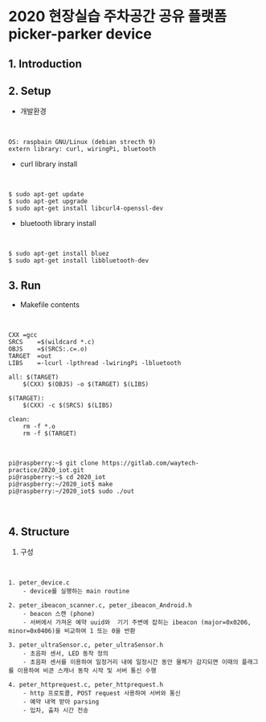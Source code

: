 # 2020 현장실습 주차공간 공유 플랫폼 picker-parker device

## 1. Introduction

## 2. Setup
* 개발환경
</br>
    
    OS: raspbain GNU/Linux (debian strecth 9)
    extern library: curl, wiringPi, bluetooth

* curl library install
</br>

    $ sudo apt-get update
    $ sudo apt-get upgrade
    $ sudo apt-get install libcurl4-openssl-dev


* bluetooth library install
</br>

    $ sudo apt-get install bluez
    $ sudo apt-get install libbluetooth-dev


## 3. Run
* Makefile contents
</br>

    CXX	=gcc
    SRCS	=$(wildcard *.c)
    OBJS	=$(SRCS:.c=.o)
    TARGET	=out
    LIBS	=-lcurl -lpthread -lwiringPi -lbluetooth

    all: $(TARGET)
	    $(CXX) $(OBJS) -o $(TARGET) $(LIBS)

    $(TARGET):
	    $(CXX) -c $(SRCS) $(LIBS) 

    clean:
	    rm -f *.o
	    rm -f $(TARGET) 

</br>

    pi@raspberry:~$ git clone https://gitlab.com/waytech-practice/2020_iot.git
    pi@raspberry:~$ cd 2020_iot
    pi@raspberry:~/2020_iot$ make
    pi@raspberry:~/2020_iot$ sudo ./out

</br>

## 4. Structure
1. 구성

</br>

    1. peter_device.c
        - device를 실행하는 main routine

    2. peter_ibeacon_scanner.c, peter_ibeacon_Android.h
        - beacon 스캔 (phone)
        - 서버에서 가져온 예약 uuid와  기기 주변에 잡히는 ibeacon (major=0x0206, minor=0x0406)을 비교하여 1 또는 0을 반환
    
    3. peter_ultraSensor.c, peter_ultraSensor.h
        - 초음파 센서, LED 동작 정의
        - 초음파 센서를 이용하여 일정거리 내에 일정시간 동안 물체가 감지되면 이때의 플래그를 이용하여 비콘 스캐너 동작 시작 및 서버 통신 수행

    4. peter_httprequest.c, peter_httprequest.h
        - http 프로토콜, POST request 사용하여 서버와 통신 
        - 예약 내역 받아 parsing
        - 입차, 출차 시간 전송





    
